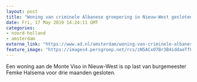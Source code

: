 ```yaml
---
layout: post
title: "Woning van criminele Albanese groepering in Nieuw-West gesloten"
date: Fri, 17 May 2019 14:24:11 GMT
categories: 
- noord-holland 
- amsterdam 
externe_link: "https://www.ad.nl/amsterdam/woning-van-criminele-albanese-groepering-in-nieuw-west-gesloten~aca78d90/"
feature_image: "https://images4.persgroep.net/rcs/zN5ACxO7Br3B4iddaeTfH98ivBw/diocontent/147633276/_fitwidth/400/?appId=21791a8992982cd8da851550a453bd7f&quality=0.7"
---
```


Een woning aan de Monte Viso in Nieuw-West is op last van burgemeester Femke Halsema voor drie maanden gesloten.
